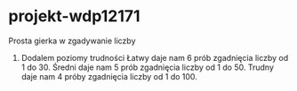 # projekt-wdp12171
Prosta gierka w zgadywanie liczby
1. Dodalem poziomy trudności
Łatwy daje nam 6 prób zgadnięcia liczby od 1 do 30.
Średni daje nam 5 prób zgadnięcia liczby od 1 do 50. 
Trudny daje nam 4 próby zgadnięcia liczby od 1 do 100.
